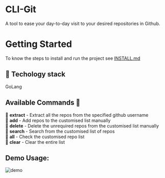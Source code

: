 # CLI-Git

A tool to ease your day-to-day visit to your desired repositories in Github.

# Getting Started

To know the steps to install and run the project see [INSTALL.md](https://github.com/muskankhedia/cli-git/blob/main/docs/INSTALL.md)


## :wrench: Techology stack
GoLang

## Available Commands :rocket: 

:pushpin: **extract** - Extract all the repos from the specified github username<br/>
:pushpin: **add** - Add repos to the customised list manually<br/>
:pushpin: **delete** - Delete the unrequired repos from the customised list manually<br/>
:pushpin: **search** - Search from the customised list of repos<br/>
:pushpin: **all** - Check the customised repo list <br/>
:pushpin: **clear** - Clear the entire list <br/>

## Demo Usage:
![demo](demo/demo.gif)
